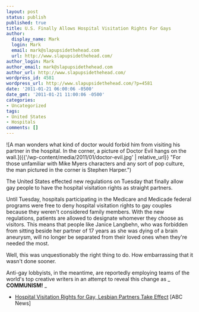 ```yaml
---
layout: post
status: publish
published: true
title: U.S. Finally Allows Hospital Visitation Rights For Gays
author:
  display_name: Mark
  login: Mark
  email: mark@slapupsidethehead.com
  url: http://www.slapupsidethehead.com/
author_login: Mark
author_email: mark@slapupsidethehead.com
author_url: http://www.slapupsidethehead.com/
wordpress_id: 4581
wordpress_url: http://www.slapupsidethehead.com/?p=4581
date: '2011-01-21 06:00:06 -0500'
date_gmt: '2011-01-21 11:00:06 -0500'
categories:
- Uncategorized
tags:
- United States
- Hospitals
comments: []
---
```

![A man wonders what kind of doctor would forbid him from visiting his partner in the hospital. In the corner, a picture of Doctor Evil hangs on the wall.]({{'/wp-content/media/2011/01/doctor-evil.jpg' | relative_url}} "For those unfamiliar with Mike Myers characters and any sort of pop culture, the man pictured in the corner is Stephen Harper.")

The United States effected new regulations on Tuesday that finally allow gay people to have the hospital visitation rights as straight partners.

Until Tuesday, hospitals participating in the Medicare and Medicade federal programs were free to deny hospital visitation rights to gay couples because they weren't considered family members. With the new regulations, patients are allowed to designate whomever they choose as visitors. This means that people like Janice Langbehn, who was forbidden from sitting beside her partner of 17 years as she was dying of a brain aneurysm, will no longer be separated from their loved ones when they're needed the most.

Well, this was unquestionably the right thing to do. How embarrassing that it wasn't done sooner.

Anti-gay lobbyists, in the meantime, are reportedly employing teams of the world's top creative writers in an attempt to reveal this change as _ **COMMUNISM!** _

- [Hospital Visitation Rights for Gay, Lesbian Partners Take Effect](http://abcnews.go.com/print?id=12642543) [ABC News]
